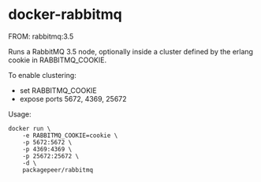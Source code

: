 # docker-rabbitmq

FROM: rabbitmq:3.5

Runs a RabbitMQ 3.5 node, optionally inside a cluster defined by the erlang cookie in RABBITMQ_COOKIE.

To enable clustering:
 - set RABBITMQ_COOKIE
 - expose ports 5672, 4369, 25672

Usage:
```
docker run \
    -e RABBITMQ_COOKIE=cookie \
    -p 5672:5672 \
    -p 4369:4369 \
    -p 25672:25672 \
    -d \
    packagepeer/rabbitmq
```
